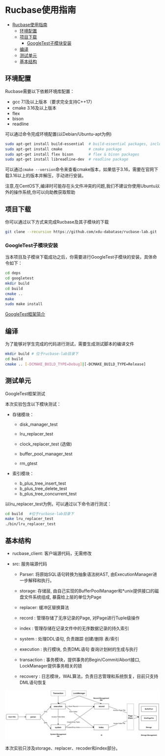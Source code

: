 # Rucbase使用指南

<!-- START doctoc generated TOC please keep comment here to allow auto update -->

<!-- DON'T EDIT THIS SECTION, INSTEAD RE-RUN doctoc TO UPDATE -->

<!-- DON'T EDIT THIS SECTION, INSTEAD RE-RUN doctoc TO UPDATE -->

- [Rucbase使用指南](#rucbase使用指南)
  - [环境配置](#环境配置)
  - [项目下载](#项目下载)
    - [GoogleTest子模块安装](#googletest子模块安装)
  - [编译](#编译)
  - [测试单元](#测试单元)
  - [基本结构](#基本结构)


<!-- END doctoc generated TOC please keep comment here to allow auto update -->

## 环境配置

Rucbase需要以下依赖环境库配置：

- gcc 7.1及以上版本（要求完全支持C++17）
- cmake 3.16及以上版本
- flex
- bison
- readline

可以通过命令完成环境配置(以Debian/Ubuntu-apt为例)

```bash
sudo apt-get install build-essential  # build-essential packages, including gcc, g++, make and so on
sudo apt-get install cmake            # cmake package
sudo apt-get install flex bison       # flex & bison packages
sudo apt-get install libreadline-dev  # readline package
```

可以通过`cmake --version`命令来查看cmake版本，如果低于3.16，需要在官网下载3.16以上的版本并解压，手动进行安装。

注意,在CentOS下,编译时可能存在头文件冲突的问题,我们不建议你使用Ubuntu以外的操作系统,你可以向助教获取帮助

## 项目下载

你可以通过以下方式来完成Rucbase及其子模块的下载

```bash
git clone --recursive https://github.com/xdu-dabatase/rucbase-lab.git
```

### GoogleTest子模块安装

当本项目及子模块下载成功之后，你需要进行GoogleTest子模块的安装，具体命令如下：

```bash
cd deps
cd googletest
mkdir build
cd build
cmake ..
make
sudo make install
```

[GoogleTest框架简介](https://www.cnblogs.com/jycboy/p/6057677.html)

## 编译

为了能够对学生完成的代码进行测试，需要生成测试脚本的编译文件

```bash
mkdir build # 位于rucbase-lab目录下
cd build 
cmake .. [-DCMAKE_BUILD_TYPE=Debug]|[-DCMAKE_BUILD_TYPE=Release]
```


## 测试单元

GoogleTest框架测试

本次实验包含以下模块测试：

- 存储模块：

  - disk_manager_test
  
  - lru_replacer_test
  
  - clock_replacer_test (选做)
  
  - buffer_pool_manager_test
  
  - rm_gtest

- 索引模块：
  
  - b_plus_tree_insert_test
  - b_plus_tree_delete_test
  - b_plus_tree_concurrent_test


以lru_replacer_test为例，可以通过以下命令进行测试：

```bash
cd build   #位于rucbase-lab目录下
make lru_replacer_test
./bin/lru_replacer_test
```

## 基本结构

+ rucbase_client: 客户端源代码，无需修改

+ src: 服务端源代码
  
  + Parser: 将原始SQL语句转换为抽象语法树AST, 由ExecutionManager进一步解释和执行。
  
  + storage: 存储层, 由自己实现的BufferPoolManager和*unix提供接口的磁盘文件系统组成, 暴露给上层的单位为Page
  
  + replacer: 缓冲区替换算法
  
  + record : 管理存储了无序记录的Page, 对Page进行Tuple级操作
  
  + index : 管理存储在记录文件中的无序数据记录的持久索引
  
  + system : 处理DDL语句, 负责跟踪 创建/删除 表/索引
  
  + execution : 执行模块, 负责DML语句 查询计划树的生成与执行
  
  + transaction : 事务模块，提供事务的Begin/Commit/Abort接口, LockManager提供事务相关的锁
  
  + recovery : 日志模块，WAL算法，负责日志管理和系统恢复，目前只支持DML语句恢复

![Architecture](../pics/architecture_fixed.jpg)

本次实验只涉及storage、replacer、recoder和index部分。

